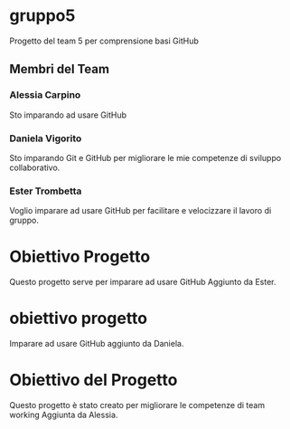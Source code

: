 # gruppo5
Progetto del team 5 per comprensione basi GitHub

## Membri del Team
### Alessia Carpino
Sto imparando ad usare GitHub 
### Daniela Vigorito
Sto imparando Git e GitHub per migliorare le mie competenze di sviluppo collaborativo. 
### Ester Trombetta
Voglio imparare ad usare GitHub per facilitare e velocizzare il lavoro di gruppo.


# Obiettivo Progetto
Questo progetto serve per imparare ad usare GitHub
Aggiunto da Ester.

# obiettivo progetto
Imparare ad usare GitHub
aggiunto da Daniela.

# Obiettivo del Progetto
Questo progetto è stato creato per migliorare le competenze di team working
Aggiunta da Alessia.


